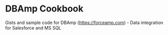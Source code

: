 # DBAmp Cookbook
Gists and sample code for DBAmp (https://forceamp.com) - Data integration for Salesforce and MS SQL
